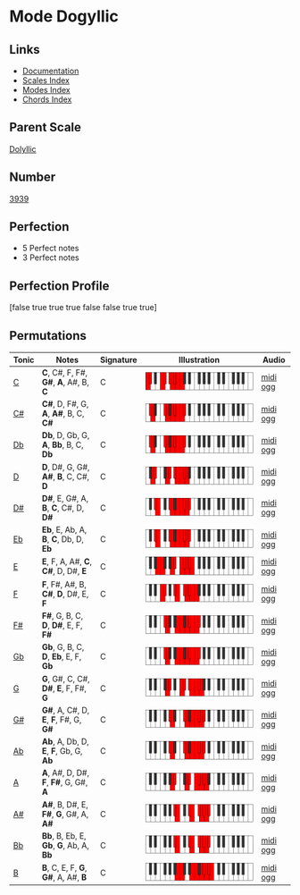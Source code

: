 # Mode Dogyllic

## Links

- [Documentation](index.md)
- [Scales Index](Scales.md)
- [Modes Index](Modes.md)
- [Chords Index](Chords.md)

## Parent Scale

[Dolyllic](ScaleDolyllic.md)

## Number

[3939](https://ianring.com/musictheory/scales/3939)

## Perfection

- 5 Perfect notes
- 3 Perfect notes

## Perfection Profile

[false true true true false false true true]

## Permutations

| Tonic | Notes | Signature | Illustration | Audio |
|-------|-------|-----------|--------------|-------|
| [C](ModeCNaturalDogyllic.md) | **C**, C#, F, F#, **G#**, **A**, A#, B, **C** | C | ![CNaturalDogyllic](ModeCNaturalDogyllic.png) | [midi](ModeCNaturalDogyllic.mid) [ogg](ModeCNaturalDogyllic.ogg) |
| [C#](ModeCSharpDogyllic.md) | **C#**, D, F#, G, **A**, **A#**, B, C, **C#** | C | ![CSharpDogyllic](ModeCSharpDogyllic.png) | [midi](ModeCSharpDogyllic.mid) [ogg](ModeCSharpDogyllic.ogg) |
| [Db](ModeDFlatDogyllic.md) | **Db**, D, Gb, G, **A**, **Bb**, B, C, **Db** | C | ![DFlatDogyllic](ModeDFlatDogyllic.png) | [midi](ModeDFlatDogyllic.mid) [ogg](ModeDFlatDogyllic.ogg) |
| [D](ModeDNaturalDogyllic.md) | **D**, D#, G, G#, **A#**, **B**, C, C#, **D** | C | ![DNaturalDogyllic](ModeDNaturalDogyllic.png) | [midi](ModeDNaturalDogyllic.mid) [ogg](ModeDNaturalDogyllic.ogg) |
| [D#](ModeDSharpDogyllic.md) | **D#**, E, G#, A, **B**, **C**, C#, D, **D#** | C | ![DSharpDogyllic](ModeDSharpDogyllic.png) | [midi](ModeDSharpDogyllic.mid) [ogg](ModeDSharpDogyllic.ogg) |
| [Eb](ModeEFlatDogyllic.md) | **Eb**, E, Ab, A, **B**, **C**, Db, D, **Eb** | C | ![EFlatDogyllic](ModeEFlatDogyllic.png) | [midi](ModeEFlatDogyllic.mid) [ogg](ModeEFlatDogyllic.ogg) |
| [E](ModeENaturalDogyllic.md) | **E**, F, A, A#, **C**, **C#**, D, D#, **E** | C | ![ENaturalDogyllic](ModeENaturalDogyllic.png) | [midi](ModeENaturalDogyllic.mid) [ogg](ModeENaturalDogyllic.ogg) |
| [F](ModeFNaturalDogyllic.md) | **F**, F#, A#, B, **C#**, **D**, D#, E, **F** | C | ![FNaturalDogyllic](ModeFNaturalDogyllic.png) | [midi](ModeFNaturalDogyllic.mid) [ogg](ModeFNaturalDogyllic.ogg) |
| [F#](ModeFSharpDogyllic.md) | **F#**, G, B, C, **D**, **D#**, E, F, **F#** | C | ![FSharpDogyllic](ModeFSharpDogyllic.png) | [midi](ModeFSharpDogyllic.mid) [ogg](ModeFSharpDogyllic.ogg) |
| [Gb](ModeGFlatDogyllic.md) | **Gb**, G, B, C, **D**, **Eb**, E, F, **Gb** | C | ![GFlatDogyllic](ModeGFlatDogyllic.png) | [midi](ModeGFlatDogyllic.mid) [ogg](ModeGFlatDogyllic.ogg) |
| [G](ModeGNaturalDogyllic.md) | **G**, G#, C, C#, **D#**, **E**, F, F#, **G** | C | ![GNaturalDogyllic](ModeGNaturalDogyllic.png) | [midi](ModeGNaturalDogyllic.mid) [ogg](ModeGNaturalDogyllic.ogg) |
| [G#](ModeGSharpDogyllic.md) | **G#**, A, C#, D, **E**, **F**, F#, G, **G#** | C | ![GSharpDogyllic](ModeGSharpDogyllic.png) | [midi](ModeGSharpDogyllic.mid) [ogg](ModeGSharpDogyllic.ogg) |
| [Ab](ModeAFlatDogyllic.md) | **Ab**, A, Db, D, **E**, **F**, Gb, G, **Ab** | C | ![AFlatDogyllic](ModeAFlatDogyllic.png) | [midi](ModeAFlatDogyllic.mid) [ogg](ModeAFlatDogyllic.ogg) |
| [A](ModeANaturalDogyllic.md) | **A**, A#, D, D#, **F**, **F#**, G, G#, **A** | C | ![ANaturalDogyllic](ModeANaturalDogyllic.png) | [midi](ModeANaturalDogyllic.mid) [ogg](ModeANaturalDogyllic.ogg) |
| [A#](ModeASharpDogyllic.md) | **A#**, B, D#, E, **F#**, **G**, G#, A, **A#** | C | ![ASharpDogyllic](ModeASharpDogyllic.png) | [midi](ModeASharpDogyllic.mid) [ogg](ModeASharpDogyllic.ogg) |
| [Bb](ModeBFlatDogyllic.md) | **Bb**, B, Eb, E, **Gb**, **G**, Ab, A, **Bb** | C | ![BFlatDogyllic](ModeBFlatDogyllic.png) | [midi](ModeBFlatDogyllic.mid) [ogg](ModeBFlatDogyllic.ogg) |
| [B](ModeBNaturalDogyllic.md) | **B**, C, E, F, **G**, **G#**, A, A#, **B** | C | ![BNaturalDogyllic](ModeBNaturalDogyllic.png) | [midi](ModeBNaturalDogyllic.mid) [ogg](ModeBNaturalDogyllic.ogg) |
